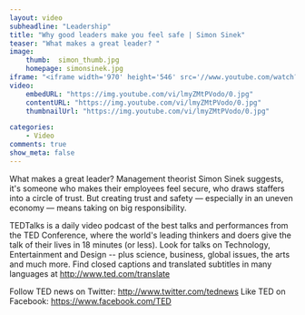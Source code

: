 ```yaml
---
layout: video
subheadline: "Leadership"
title: "Why good leaders make you feel safe | Simon Sinek"
teaser: "What makes a great leader? "
image:
    thumb:  simon_thumb.jpg
    homepage: simonsinek.jpg
iframe: "<iframe width='970' height='546' src='//www.youtube.com/watch?v=lmyZMtPVodo' frameborder='0' allowfullscreen></iframe>"
video:
    embedURL: "https://img.youtube.com/vi/lmyZMtPVodo/0.jpg"
    contentURL: "https://img.youtube.com/vi/lmyZMtPVodo/0.jpg"
    thumbnailUrl: "https://img.youtube.com/vi/lmyZMtPVodo/0.jpg"

categories:
    - Video
comments: true
show_meta: false
---
```


What makes a great leader? Management theorist Simon Sinek suggests, it's someone who makes their employees feel secure, who draws staffers into a circle of trust. But creating trust and safety — especially in an uneven economy — means taking on big responsibility.

TEDTalks is a daily video podcast of the best talks and performances from the TED Conference, where the world's leading thinkers and doers give the talk of their lives in 18 minutes (or less). Look for talks on Technology, Entertainment and Design -- plus science, business, global issues, the arts and much more.
Find closed captions and translated subtitles in many languages at http://www.ted.com/translate

Follow TED news on Twitter: http://www.twitter.com/tednews
Like TED on Facebook: https://www.facebook.com/TED
